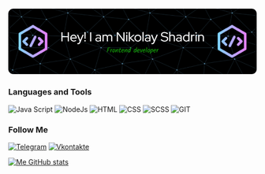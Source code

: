![Header](./github-header-image.png)

<!-- About me -->

### Languages and Tools
![Java Script](https://img.shields.io/badge/-JavaScript-090909?style=for-the-badge&logo=javascript)
![NodeJs](https://img.shields.io/badge/-NodeJs-090909?style=for-the-badge&logo=nodejs)
![HTML](https://img.shields.io/badge/-HTML-090909?style=for-the-badge&logo=html)
![CSS](https://img.shields.io/badge/-CSS-090909?style=for-the-badge&logo=css)
![SCSS](https://img.shields.io/badge/-SCSS-090909?style=for-the-badge&logo=scss)
![GIT](https://img.shields.io/badge/-Git-090909?style=for-the-badge&logo=git)


### Follow Me
[![Telegram](https://img.shields.io/badge/-Telegram-090909?style=for-the-badge&logo=telegram)](https://t.me/yakolyash)
[![Vkontakte](https://img.shields.io/badge/-Vkontakte-090909?style=for-the-badge&logo=vk&logoColor=0077ff)](https://vk.com/nikshad)
<!-- [![Instagram](https://img.shields.io/badge/-Instagram-090909?style=for-the-badge&logo=instagram)](https://t.me/yakolyash) -->
<!-- [![Linkedin](https://img.shields.io/badge/-Linkedin-090909?style=for-the-badge&logo=Linkedin&logoColor=0E76A8)](https://vk.com/nikshad) -->

[![Me GitHub stats](https://github-readme-stats.vercel.app/api?username=yakolyash&show_icons=true&theme=dark)](https://github.com/yakolyash/github-readme-stats)